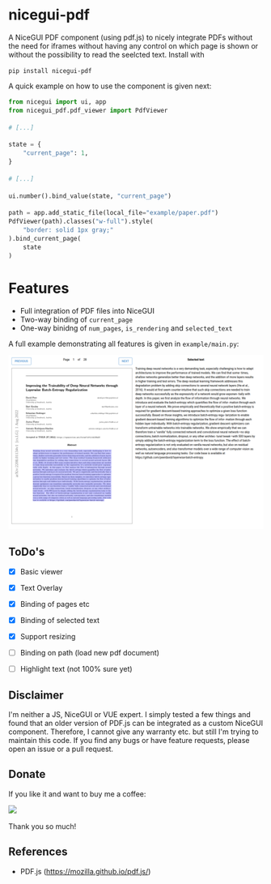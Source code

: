 # nicegui-pdf
A NiceGUI PDF component (using pdf.js) to nicely integrate PDFs without the need for iframes without having any control on which page is shown or without the possibility to read the seelcted text. Install with

`pip install nicegui-pdf`


A quick example on how to use the component is given next:

```python
from nicegui import ui, app
from nicegui_pdf.pdf_viewer import PdfViewer

# [...] 

state = {
    "current_page": 1,
}

# [...]

ui.number().bind_value(state, "current_page")

path = app.add_static_file(local_file="example/paper.pdf")
PdfViewer(path).classes("w-full").style(
    "border: solid 1px gray;"
).bind_current_page(
    state
)
```


# Features
- Full integration of PDF files into NiceGUI
- Two-way binding of `current_page`
- One-way binidng of `num_pages`, `is_rendering` and `selected_text`


A full example demonstrating all features is given in `example/main.py`:
<p align="center">
    <img src="https://raw.githubusercontent.com/peerdavid/nicegui-pdf/main/assets/screenshot.png" alt="table" width="700"/>
</p> 



## ToDo's
- [x] Basic viewer
- [x] Text Overlay
- [x] Binding of pages etc
- [x] Binding of selected text
- [x] Support resizing
- [ ] Binding on path (load new pdf document)
- [ ] Highlight text (not 100% sure yet)


## Disclaimer
I'm neither a JS, NiceGUI or VUE expert. I simply tested a few things and found that an older version of PDF.js can be integrated as a custom NiceGUI component. Therefore, I cannot give any warranty etc. but still I'm trying to maintain this code. If you find any bugs or have feature requests, please open an issue or a pull request.


## Donate
If you like it and want to buy me a coffee:

[![](https://www.paypalobjects.com/en_US/i/btn/btn_donateCC_LG.gif)](https://www.paypal.com/donate/?hosted_button_id=Y4PDJU84LC3N2)

Thank you so much!

## References
- PDF.js (https://mozilla.github.io/pdf.js/)

